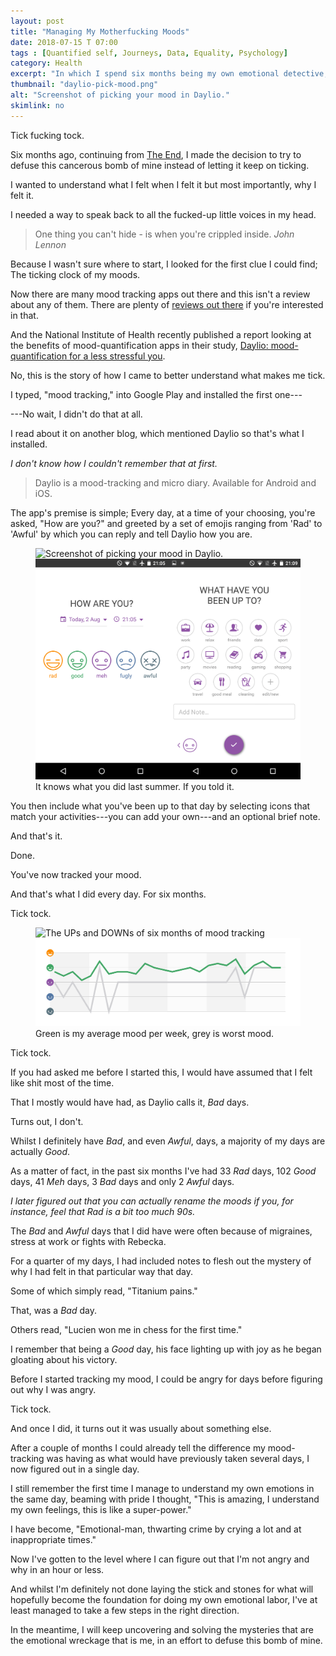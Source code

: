 ```yaml
---
layout: post
title: "Managing My Motherfucking Moods"
date: 2018-07-15 T 07:00
tags : [Quantified self, Journeys, Data, Equality, Psychology]
category: Health
excerpt: "In which I spend six months being my own emotional detective, tracking my moods and figuring out what makes me tick."
thumbnail: "daylio-pick-mood.png"
alt: "Screenshot of picking your mood in Daylio."
skimlink: no
---
```

Tick fucking tock.

Six months ago, continuing from [The End][end], I made the decision to try to defuse this cancerous bomb of mine instead of letting it keep on ticking.

I wanted to understand what I felt when I felt it but most importantly, why I felt it.

I needed a way to speak back to all the fucked-up little voices in my head.

> One thing you can't hide - is when you're crippled inside. <cite>John Lennon</cite>

Because I wasn't sure where to start, I looked for the first clue I could find; The ticking clock of my moods.

Now there are many mood tracking apps out there and this isn't a review about any of them. There are plenty of [reviews out there][review] if you're interested in that.

And the National Institute of Health recently published a report looking at the benefits of mood-quantification apps in their study, [Daylio: mood-quantification for a less stressful you][ncbi].

No, this is the story of how I came to better understand what makes me tick.

I typed, "mood tracking," into Google Play and installed the first one---

---No wait, I didn't do that at all.

I read about it on another blog, which mentioned Daylio so that's what I installed.

*I don't know how I couldn't remember that at first.*

> Daylio is a mood-tracking and micro diary. Available for Android and iOS.

The app's premise is simple; Every day, at a time of your choosing, you're asked, "How are you?" and greeted by a set of emojis ranging from 'Rad' to 'Awful' by which you can reply and tell Daylio how you are.

<figure>
  <img class="js-lazy-load" data-original="/assets/posts/2018/july/managing-my-motherfucking-moods/daylio-pick-mood.png" alt="Screenshot of picking your mood in Daylio.">
  <noscript>
    <img src="/assets/posts/2018/july/managing-my-motherfucking-moods/daylio-pick-mood.png" alt="Screenshot of picking your mood in Daylio.">
  </noscript>
  <figcaption>It knows what you did last summer. If you told it.</figcaption>
</figure>

You then include what you've been up to that day by selecting icons that match your activities---you can add your own---and an optional brief note.

And that's it.

Done.

You've now tracked your mood.

And that's what I did every day. For six months.

Tick tock.

<figure>
  <img class="js-lazy-load" data-original="/assets/posts/2018/july/managing-my-motherfucking-moods/daylio-6-months-mood-tracking.png" alt="The UPs and DOWNs of six months of mood tracking">
  <noscript>
    <img src="/assets/posts/2018/july/managing-my-motherfucking-moods/daylio-6-months-mood-tracking.png" alt="The UPs and DOWNs of six months of mood tracking">
  </noscript>
  <figcaption>Green is my average mood per week, grey is worst mood.</figcaption>
</figure>

Tick tock.

If you had asked me before I started this, I would have assumed that I felt like shit most of the time.

That I mostly would have had, as Daylio calls it, *Bad* days.

Turns out, I don't.

Whilst I definitely have *Bad*, and even *Awful*, days, a majority of my days are actually *Good*.

As a matter of fact, in the past six months I've had 33 *Rad* days, 102 *Good* days, 41 *Meh* days, 3 *Bad* days and only 2 *Awful* days.

*I later figured out that you can actually rename the moods if you, for instance, feel that Rad is a bit too much 90s.*

The *Bad* and *Awful* days that I did have were often because of migraines, stress at work or fights with Rebecka.

For a quarter of my days, I had included notes to flesh out the mystery of why I had felt in that particular way that day.

Some of which simply read, "Titanium pains."

That, was a *Bad* day.

Others read, "Lucien won me in chess for the first time."

I remember that being a *Good* day, his face lighting up with joy as he began gloating about his victory.

<p data-pullquote="Thwarting crime by crying a lot and at inappropriate times."></p>

Before I started tracking my mood, I could be angry for days before figuring out why I was angry.

Tick tock.

And once I did, it turns out it was usually about something else.

After a couple of months I could already tell the difference my mood-tracking was having as what would have previously taken several days, I now figured out in a single day.

I still remember the first time I manage to understand my own emotions in the same day, beaming with pride I thought, "This is amazing, I understand my own feelings, this is like a super-power."

I have become, "Emotional-man, thwarting crime by crying a lot and at inappropriate times."

Now I've gotten to the level where I can figure out that I'm not angry and why in an hour or less.

And whilst I'm definitely not done laying the stick and stones for what will hopefully become the foundation for doing my own emotional labor, I've at least managed to take a few steps in the right direction.

In the meantime, I will keep uncovering and solving the mysteries that are the emotional wreckage that is me, in an effort to defuse this bomb of mine.

[end]: /blog/the-end
[review]: http://adhdbipolar.com/top-4-mood-tracking-apps/
[ncbi]: https://www.ncbi.nlm.nih.gov/pmc/articles/PMC5344152/